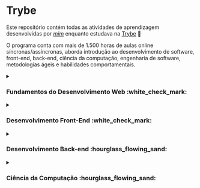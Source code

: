 # Trybe

Este repositório contém todas as atividades de aprendizagem desenvolvidas por _[mim](https://www.linkedin.com/in/juliana-ribeirosilva/)_ enquanto estudava na [Trybe](https://www.betrybe.com/) :rocket:

O programa conta com mais de 1.500 horas de aulas online síncronas/assíncronas, aborda introdução ao desenvolvimento de software, front-end, back-end, ciência da computação, engenharia de software, metodologias ágeis e habilidades comportamentais.

<details>
  <summary><h3> Fundamentos do Desenvolvimento Web :white_check_mark: </h3></summary>

##### Bloco 1: Introdução - Unix & Bash

- [x] 1-1: _Unix & Shell- Part 1_
- [x] 1-2: _Unix & Shell- Part 2_

##### Bloco 2: Git, Github e Internet

- [x] 2-1: _O que é e para que serve?_
- [x] 2-2: _Entendendo os comandos_
- [x] 2-3: _Internet - Entendendo como ela funciona_

##### Bloco 3: Introdução à HTML e CSS

- [x] 3-1: _HTML & CSS - Estruturas de página_
- [x] 3-2: _HTML & CSS - Primeiros passos em CSS_
- [x] 3-3: _HTML & CSS - Seletores e posicionamento_
- [x] 3-4: _HTML Semântico_
- [x] 3-5: _Projeto - Lessons Learned_ 

##### Bloco 4: Introdução à Javascript e Lógica de Programação

- [x] 4-1: _Javascript - Primeiros passos_
- [x] 4-2: _Javascript - Array e loop For_
- [x] 4-3: _Javascript - Lógica de programação e Algoritmos_
- [x] 4-4: _Javascript - Objetos e funções_
- [x] 4-5: _Projeto - Playground Functions_ 

##### Bloco 5: Javascript: DOM, Eventos e Web Storage

- [x] 5-1: _Javascript - DOM e seletores_
- [x] 5-2: _Javascript - Trabalhando com elementos_
- [x] 5-3: _Javascript - Eventos_
- [x] 5-4: _Javascript - Web Storage_
- [x] 5-5: _Projeto - Arte com Pixels_
- [x] 5-6: _Projeto bônus - Lista de tarefas_
- [ ] 5-7: _Projeto bônus - Meme Generator_
- [ ] 5-8: _Projeto bônus - Adivinhe a Cor_
- [ ] 5-9: _Projeto bônus - Carta Misteriosa_

##### Bloco 6: HTML e CSS: Forms, Flexbox e Responsivo

- [x] 6-1: _HTML & CSS - Forms_
- [x] 6-2: _Bibliotecas Javascript e Frameworks CSS_
- [x] 6-3: _CSS Flexbox - Parte 1_
- [x] 6-4: _CSS Flexbox - Parte 2_
- [x] 6-5: _CSS Responsivo - Mobile First_
- [x] 6-6: _Projeto - Trybewarts_

##### Bloco 7: Introdução à Javascript ES6 e Testes Unitários

- [x] 7-1: _Javascript ES6 - let, const, arrow functions e template literals_
- [x] 7-2: _Javascript ES6 - Fluxo de exceção e Objetos_
- [x] 7-3: _Primeiros passos em Jest_
- [x] 7-4: _Projeto - Javascript Test Unitários_

##### Bloco 8: Higher Order Functions do Javascript ES6

- [x] 8-1: _Javascript ES6 - Introdução a Higher Order Functions_
- [x] 8-2: _Javascript ES6 - Higher Order Functions - map e filter_
- [x] 8-3: _Javascript ES6 - Higher Order Functions - reduce_
- [x] 8-4: _Javascript ES6 - spread operator, parâmetro rest, destructuring e mais_
- [x] 8-5: _Projeto - Zoo Functions_
  </details>

  <details>
  <summary><h3> Desenvolvimento Front-End :white_check_mark:</h3></summary>

##### Bloco 9: Javascript e Testes Assíncronos

- [x] 9-1: _Javascript Assíncrono e Callbacks_
- [x] 9-2: _Javascript Assíncrono - Fetch API e async/await_
- [x] 9-3: _Jest - Testes Assíncronos_
- [x] 9-4: _Projeto - Carrinho de Compras_

##### Bloco 10: Introdução à React

- [x] 10-1: _'Hello, world!' no React_
- [x] 10-2: _Componentes React_
- [x] 10-3: _Projeto - Sistema Solar_

##### Bloco 11: Componentes com Estado, Eventos, e Formulários com React

- [x] 11-1: _Componentes com estado e eventos_
- [x] 11-2: _Formulários no React_
- [x] 11-3: _Projeto - Tryunfo_

##### Bloco 12: Ciclo de Vida de Componentes e React Router

- [x] 12-1: _Ciclo de vida de componentes_
- [x] 12-2: _React Router_
- [x] 12-3: _Projeto - TrybeTunes_ 

##### Bloco 13: Metodologias Ágeis

- [x] 13-1: _Metodologias Ágeis_
- [x] 13-2: _Projeto - Frontend Online Store_

##### Bloco 14: Testes automatizados com React Testing Library

- [x] 14-1: _RTL - Primeiros passos_
- [x] 14-2: _RTL - Mocks e Inputs_
- [x] 14-3: _RTL - Testando React Router_
- [x] 14-4: _Projeto - Testes em React_

##### Bloco 15: Gerenciamento de estado com Redux

- [x] 15-1: _Introdução ao Redux - O estado global da aplicação_
- [x] 15-2: _Usando o Redux no React_
- [x] 15-3: _Usando o Redux no React - Prática_
- [x] 15-4: _Usando o Redux no React - Actons Assíncronas_
- [x] 15-5: _Testes em React - Redux_
- [x] 15-6: _Projeto - Trybe Wallet_

##### Bloco 16: Projeto Jogo de Trivia

- [x] 16-1: _Projeto - Jogo de Trivia_

##### Bloco 17: Context API e React Hooks

- [x] 17-1: _Context API do React_
- [x] 17-2: _React Hooks - useState e useContext_
- [x] 17-3: _React Hooks - useEffect e Hooks customizados_
- [x] 17-4: _Projeto - StarWars Datatable com Context API e Hooks_

##### Bloco 18: Projeto App de Receitas

- [x] 18-1: _Projeto - App de Receitas_
  </details>

<details>
  <summary><h3>Desenvolvimento Back-end :hourglass_flowing_sand:</h3></summary>

##### Bloco 19: Docker: Utilizando Containers

- [x] 19-1: _Utilizando Containers - Docker_
- [x] 19-2: _Manipulando Imagens no Docker_
- [x] 19-3: _Orquestrando Containers com Docker Compose_
- [ ] 19-4: _Projeto - Docker Todo-List_

##### Bloco 20: Introdução à SQL

- [ ] 20-1: _Banco de dados SQL_
- [ ] 20-2: _Encontrando dados em um banco de dados_
- [ ] 20-3: _Filtrando dados de forma específica_
- [ ] 20-4: _Manipulando tabelas_
- [ ] 20-5: _Projeto - All For One_

##### Bloco 21: Funções SQL, JOINs e Normalização

- [ ] 21-1: _Funções mais usadas no SQL_
- [ ] 21-2: _Descomplicando JOINs_
- [ ] 21-3: _Tranformando ideias em um modelo de banco de dados_
- [ ] 21-4: _Aula ao vivo + Projeto - One For All_

##### Bloco 22: Introdução ao desenvolvimento Web com Node.js

- [ ] 22-1: _Node.js: Runtime Assíncrono_
- [ ] 22-2: _Node.js: API REST com Express_
- [ ] 22-3: _Node.js: Testes de Integração_
- [ ] 22-4: _Express: Middlewares_
- [ ] 22-5: _Node.js: Express e Mysql_
- [ ] 22-6: _Atividades + Projeto - Talker Manager_

##### Bloco 23: Arquitetura de Software: Model, Service, e Controller

- [ ] 23-1: _Arquitetura de Software: Camada Model_
- [ ] 23-2: _Arquitetura de Software: Camada Service_
- [ ] 23-3: _Arquitetura de Software: Camada Controller_
- [ ] 23-4: _Projeto - Store Manager_

##### Bloco 24: Node.js: ORM e Autenticação

- [ ] 24-1: _ORM - Interface da aplicação com o banco de dados_
- [ ] 24-2: _ORM - Associations 1:1 e 1:N_
- [ ] 24-3: _ORM - Associations N:N e Transactions_
- [ ] 24-4: _JWT - (JSON Web Token)_
- [ ] 24-5: _Projeto - API de Blogs_

##### Bloco 25: Deployment

- [ ] 25-1: _Infraestrutura - Deploy com Heroku_
- [ ] 25-2: _Deploy Docker & Heroku_
- [ ] 25-3: _Projeto - Stranger Things_

##### Bloco 26: TypeScript

- [ ] 26-1: _Introdução ao TypeScript_
- [ ] 26-2: _Tipagem Estática e Generics_
- [ ] 26-3: _Express com TypeScript_
- [ ] 26-4: _Projeto - Trybe Smith_

##### Bloco 27: Programação Orientada a Objetos (POO) e SOLID

- [ ] 27-1: _Introdução à Orientação a Objetos_
- [ ] 27-2: _Herança e Interfaces_
- [ ] 27-3: _Polimorfismo_
- [ ] 27-4: _SOLID - Introdução e Princípios S, O e D_
- [ ] 27-5: _SOLID - Princípios L e I_
- [ ] 27-6: _Projetos - Trybers and Dragons_

##### Bloco 28: Projeto App de Receitas

- [ ] 28-1: _Projeto - TFC - Trybe Futebol Clube_

##### Bloco 29: Introdução ao MongoDB

- [ ] 29-1: _MongoDB - Introdução_
- [ ] 29-2: _Filter Operators_
- [ ] 29-3: _Operadores de consultas_
- [ ] 29-4: _Updates Simples_
- [ ] 29-5: _Updates Complexos - Arrays_
- [ ] 29-6: _Projeto - Commerce_

##### Bloco 30: MongoDB com Node.js e POO
- [ ] 30-1: _Mongoose e arquitetura MSC(camada Model)_
- [ ] 30-2: _Mongoose e arquitetura MSC(camada Service e Controller)_
- [ ] 30-3: _Projeto - Car Shop_

##### Bloco 31: Projeto - App de Delivery
- [ ] 31-1: _Projeto - App de Delivery_

##### Bloco 32: MasterClass - VPS, CI/CD
- [ ] 32-1: _Dia 1 - VPS_
- [ ] 32-2: _Dia 2_
</details>

<details>
  <summary><h3>Ciência da Computação :hourglass_flowing_sand:</h3></summary>

##### Bloco 33: Introdução à Python

- [ ] 33-1: _Aprendendo Python_
- [ ] 33-2: _Entrada e saída de dados_
- [ ] 33-3: _Testes_
- [ ] 33-4: _Projeto - Job Insights_

##### Bloco 34: Padrões de Projeto

- [ ] 34-1: _POO em Python_
- [ ] 34-2: _Padrões - Iterator, Adapter, Strategy_
- [ ] 34-3: _Padrões - Decorator, Observer, Factory_
- [ ] 34-4: _Projeto - Relatórios de Estoque_

##### Bloco 35: Redes e Raspagem de Dados

- [ ] 35-1: _Arquitetura de redes, ferramentas e segurança_
- [ ] 35-2: _Raspagem de Dados_
- [ ] 35-3: _Outras Ferramentas de Raspagem de Dados_
- [ ] 35-4: _Projeto - Tech News_

##### Bloco 36: Algoritmos

- [ ] 36-1: _Complexidade de Algoritmos_
- [ ] 36-2: _Recursividade e Estratégias para solução de problemas_
- [ ] 36-3: _Algoritmos de ordenação e busca_
- [ ] 36-4: _Projeto - Algoritmos_

##### Bloco 37: Estrutura de Dados I: Arrays, Listas, Filas e Pilhas

- [ ] 37-1: _Arquitetura de Computadores_
- [ ] 37-2: _Arrays_
- [ ] 37-3: _Nó e Listas Encadeadas_
- [ ] 37-4: _Pilhas e Filas_
- [ ] 37-5: _Projeto - TING - Trybe Is Not Google_

##### Bloco 38: Estrutura de Dados II: Hashmaps e Sets

- [ ] 38-1: _Hashmap e Dict_
- [ ] 38-2: _Set_
- [ ] 38-3: _Projeto - Restaurant Orders_
</details>
